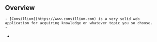 ## Overview
	- [Consillium](https://www.consillium.com) is a very solid web application for acquiring knowledge on whatever topic you so choose.
	-
-